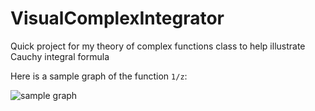 # VisualComplexIntegrator
Quick project for my theory of complex functions class to help illustrate Cauchy integral formula

Here is a sample graph of the function `1/z`:

![sample graph](https://i.imgur.com/TjpV4ib.png)
